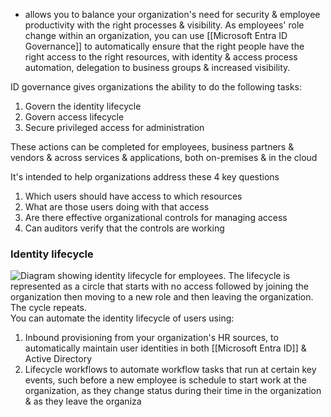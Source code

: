 - allows you to balance your organization's need for security & employee productivity with the right processes & visibility. As employees' role change within an organization, you can use [[Microsoft Entra ID Governance]] to automatically ensure that the right people have the right access to the right resources, with identity & access process automation, delegation to business groups & increased visibility.

ID governance gives organizations the ability to do the following tasks:
1. Govern the identity lifecycle
2. Govern access lifecycle
3. Secure privileged access for administration

These actions can be completed for employees, business partners & vendors & across services & applications, both on-premises & in the cloud

It's intended to help organizations address these 4 key questions
1. Which users should have access to which resources
2. What are those users doing with that access
3. Are there effective organizational controls for managing access
4. Can auditors verify that the controls are working
### Identity lifecycle
 ![Diagram showing identity lifecycle for employees. The lifecycle is represented as a circle that starts with no access followed by joining the organization then moving to a new role and then leaving the organization. The cycle repeats.](https://learn.microsoft.com/en-us/training/wwl-sci/describe-identity-protection-governance-capabilities/media/2-identify-lifecycle-management-v3.png)
You can automate the identity lifecycle of users using:
1. Inbound provisioning from your organization's HR sources, to automatically maintain user identities in both [[Microsoft Entra ID]] & Active Directory
2. Lifecycle workflows to automate workflow tasks that run at certain key events, such before a new employee is schedule to start work at the organization, as they change status during their time in the organization & as they leave the organiza